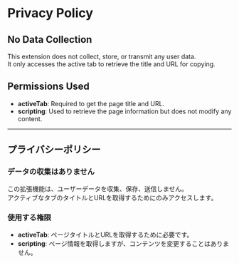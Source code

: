 # Privacy Policy

## No Data Collection
This extension does not collect, store, or transmit any user data.  
It only accesses the active tab to retrieve the title and URL for copying.

## Permissions Used
- **activeTab**: Required to get the page title and URL.
- **scripting**: Used to retrieve the page information but does not modify any content.

---

## プライバシーポリシー

### データの収集はありません
この拡張機能は、ユーザーデータを収集、保存、送信しません。  
アクティブなタブのタイトルとURLを取得するためにのみアクセスします。

### 使用する権限
- **activeTab**: ページタイトルとURLを取得するために必要です。
- **scripting**: ページ情報を取得しますが、コンテンツを変更することはありません。
